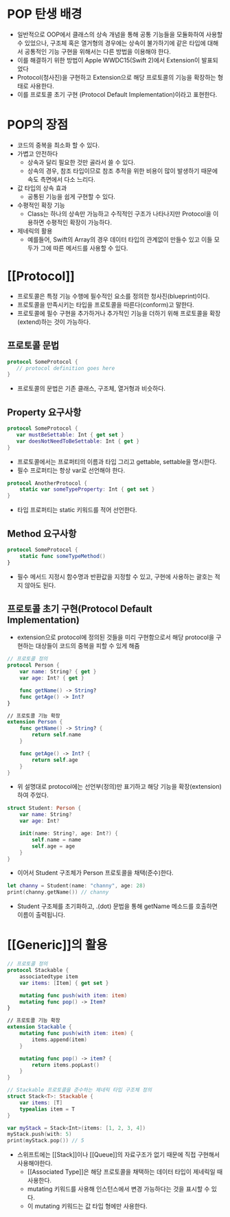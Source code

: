 # POP 탄생 배경
- 일반적으로 OOP에서 클래스의 상속 개념을 통해 공통 기능들을 모듈화하여 사용할 수 있었으나, 구조체 혹은 열거형의 경우에는 상속이 불가하기에 같은 타입에 대해서 공통적인 기능 구현을 위해서는 다른 방법을 이용해야 한다.
- 이를 해결하기 위한 방법이 Apple WWDC15(Swift 2)에서 Extension이 발표되었다
- Protocol(청사진)을 구현하고 Extension으로 해당 프로토콜의 기능을 확장하는 형태로 사용한다.
- 이를 프로토콜 초기 구현 (Protocol Default Implementation)이라고 표현한다.
# POP의 장점
- 코드의 중복을 최소화 할 수 있다.
- 가볍고 안전하다
	- 상속과 달리 필요한 것만 골라서 쓸 수 있다.
	- 상속의 경우, 참조 타입이므로 참조 추적을 위한 비용이 많이 발생하기 때문에 속도 측면에서 다소 느리다.
- 값 타입의 상속 효과
	- 공통된 기능을 쉽게 구현할 수 있다.
- 수평적인 확장 기능
	- Class는 하나의 상속만 가능하고 수직적인 구조가 나타나지만 Protocol을 이용하면 수평적인 확장이 가능하다.
- 제네릭의 활용
	- 예를들어, Swift의 Array의 경우 데이터 타입의 관계없이 만들수 있고 이들 모두가 그에 따른 메서드를 사용할 수 있다.
# [[Protocol]]
- 프로토콜은 특정 기능 수행에 필수적인 요소를 정의한 청사진(blueprint)이다.
- 프로토콜을 만족시키는 타입을 프로토콜을 따른다(conform)고 말한다.
- 프로토콜에 필수 구현을 추가하거나 추가적인 기능을 더하기 위해 프로토콜을 확장(extend)하는 것이 가능하다.
## 프로토콜 문법
```swift
protocol SomeProtocol {
   // protocol definition goes here
}
```
- 프로토콜의 문법은 기존 클래스, 구조체, 열거형과 비슷하다.
## Property 요구사항
```swift
protocol SomeProtocol {
   var mustBeSettable: Int { get set }
   var doesNotNeedToBeSettable: Int { get }
}
```
- 프로토콜에서는 프로퍼티의 이름과 타입 그리고 gettable, settable을 명시한다.
- 필수 프로퍼티는 항상 var로 선언해야 한다.
```swift
protocol AnotherProtocol {
	static var someTypeProperty: Int { get set }
}
```
- 타입 프로퍼티는 static 키워드를 적어 선언한다.
## Method 요구사항
```swift
protocol SomeProtocol {
	static func someTypeMethod()
}
```
- 필수 메서드 지정시 함수명과 반환값을 지정할 수 있고, 구현에 사용하는 괄호는 적지 않아도 된다.
## 프로토콜 초기 구현(Protocol Default Implementation)
- extension으로 protocol에 정의된 것들을 미리 구현함으로서 해당 protocol을 구현하는 대상들이 코드의 중복을 피할 수 있게 해줌
```swift
// 프로토콜 정의
protocol Person {
	var name: String? { get }
	var age: Int? { get }

	func getName() -> String?
	func getAge() -> Int?
}

// 프로토콜 기능 확장
extension Person {
	func getName() -> String? {
		return self.name
	}

	func getAge() -> Int? {
		return self.age
	}
}
```
- 위 설명대로 protocol에는 선언부(정의)만 표기하고 해당 기능을 확장(extension)하여 주었다.
```swift
struct Student: Person {
	var name: String?
	var age: Int?

	init(name: String?, age: Int?) {
		self.name = name
		self.age = age
	}
}
```
- 이어서 Student 구조체가 Person 프로토콜을 채택(준수)한다.
```swift
let channy = Student(name: "channy", age: 28)
print(channy.getName()) // channy
```
- Student 구조체를 초기화하고, .(dot) 문법을 통해 getName 메소드를 호출하면 이름이 출력됩니다.

# [[Generic]]의 활용
```swift
// 프로토콜 정의
protocol Stackable {
	associatedtype item
	var items: [Item] { get set }

	mutating func push(with item: item)
	mutating func pop() -> Item?
}

// 프로토콜 기능 확장
extension Stackable {
	mutating func push(with item: item) {
		items.append(item)
	}

	mutating func pop() -> item? {
		return items.popLast()
	}
}

// Stackable 프로토콜을 준수하는 제네릭 타입 구조체 정의
struct Stack<T>: Stackable {
	var items: [T]
	typealias item = T
}

var myStack = Stack<Int>(items: [1, 2, 3, 4])
myStack.push(with: 5)
print(myStack.pop()) // 5
```
- 스위프트에는 [[Stack]]이나 [[Queue]]의 자료구조가 없기 때문에 직접 구현해서 사용해야한다.
	- [[Associated Type]]은 해당 프로토콜을 채택하는 데이터 타입이 제네릭일 때 사용한다.
	- mutating 키워드를 사용해 인스턴스에서 변경 가능하다는 것을 표시할 수 있다.
	- 이 mutating 키워드는 값 타입 형에만 사용한다.